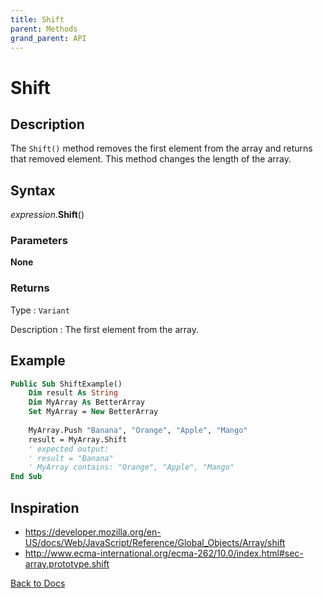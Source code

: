 ```yaml
---
title: Shift
parent: Methods
grand_parent: API
---
```


# Shift

## Description
The `Shift()` method removes the first element from the array and returns that removed element. This method changes the length of the array.

## Syntax

*expression*.**Shift**()

### Parameters

**None**

### Returns

Type
: `Variant`

Description
: The first element from the array.

## Example

```vb
Public Sub ShiftExample()
    Dim result As String
    Dim MyArray As BetterArray
    Set MyArray = New BetterArray
    
    MyArray.Push "Banana", "Orange", "Apple", "Mango"
    result = MyArray.Shift
    ' expected output:
    ' result = "Banana"
    ' MyArray contains: "Orange", "Apple", "Mango"
End Sub
```

## Inspiration
* <https://developer.mozilla.org/en-US/docs/Web/JavaScript/Reference/Global_Objects/Array/shift>
* <http://www.ecma-international.org/ecma-262/10.0/index.html#sec-array.prototype.shift>

[Back to Docs](https://senipah.github.io/VBA-Better-Array/)